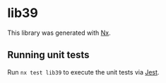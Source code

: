 # lib39

This library was generated with [Nx](https://nx.dev).


## Running unit tests

Run `nx test lib39` to execute the unit tests via [Jest](https://jestjs.io).


